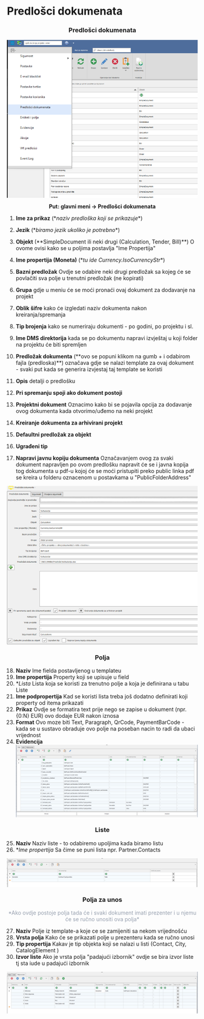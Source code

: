 # Predlošci dokumenata


### <p align=center>**Predlošci dokumenata**  

<img src="./images/predlosciMeni.png"
    alt="Predlošci dokumenata"
    style="display: block;
            margin-left: auto;
            margin-right: auto;" 
/>
**<p align=center>Put: glavni meni -> Predlošci dokumenata**  


1. **Ime za prikaz** (\**naziv predloška koji se prikazuje**)
2. **Jezik** (\**biramo jezik ukoliko je potrebno**) 
3. **Objekt** (\**SimpleDocument ili neki drugi (Calculation, Tender, Bill)**) 
    O ovome ovisi kako se u poljima postavlja "Ime Propertija" 
4. **Ime propertija (Moneta)** (\**tu ide Currency.IsoCurrencyStr**) 
5. **Bazni predložak** 
    Ovdje se odabire neki drugi predložak sa kojeg će se povlačiti sva polje u trenutni predložak (ne kopirati) 
6. **Grupa** 
    gdje u meniu će se moći pronaći ovaj dokument za dodavanje na projekt
7. **Oblik šifre**
    kako će izgledati naziv dokumenta nakon kreiranja/spremanja
8. **Tip brojenja** 
    kako se numeriraju dokumenti - po godini, po projektu i sl.
9. **Ime DMS direktorija**
    kada se po dokumentu napravi izvještaj u koji folder na projektu će biti spremljen
10. **Predložak dokumenta** (\**ovo se popuni klikom na gumb + i odabirom fajla (predloska)**) 
    označava gdje se nalazi template za ovaj dokument - svaki put kada se generira izvjestaj taj template se koristi
11. **Opis** 
    detalji o predlošku
12. **Pri spremanju spoji ako dokument postoji** 

13. **Projektni dokument** 
    Oznacimo kako bi se pojavila opcija za dodavanje ovog dokumenta kada otvorimo/uđemo na neki projekt
14. **Kreiranje dokumenta za arhivirani projekt** 
15. **Defaultni predložak za objekt** 
16. **Ugrađeni tip** 
17. **Napravi javnu kopiju dokumenta** 
    Označavanjem ovog za svaki dokument napravljen po ovom predlošku napravit će se i javna kopija tog dokumenta u pdf-u kojoj će se moći pristupiti preko public linka
    pdf se kreira u folderu oznacenom u postavkama u "PublicFolderAddress"


<img src="./images/predlosciPrezenterTop.png"
    alt="Predložak dokumenta"
    style="display: block;
            margin-left: auto;
            margin-right: auto;" 
/>


### <p align=center>**Polja</p>**

18. **Naziv**
    Ime fielda postavljenog u templateu
19. **Ime propertija**
    Property koji se upisuje u field
20. **Lista*
    Lista koja se koristi za trenutno polje a koja je definirana u tabu Liste
21. **Ime podpropertija**
    Kad se koristi lista treba još dodatno definirati koji property od itema prikazati
22. **Prikaz**
    Ovdje se formatira text prije nego se zapise u dokument (npr. {0:N} EUR) ovo dodaje EUR nakon iznosa
23. **Format**
    Ovo moze biti Text, Paragraph, QrCode, PaymentBarCode - kada se u sustavo obraduje ovo polje na poseban nacin to radi da ubaci vrijednost 
24. **Evidencija**
<img src="./images/predlosciPrezenterBottom.png"
    alt="Polja"
    style="display: block;
            margin-left: auto;
            margin-right: auto;" 
/>

### <p align=center>**Liste</p>**

25. **Naziv**
    Naziv liste - to odabiremo  upoljima kada biramo listu 
26. **Ime propertija*
    Sa čime se puni lista npr.  Partner.Contacts

<img src="./images/predlosciPrezenterBottomListe.png"
    alt="Polja"
    style="display: block;
            margin-left: auto;
            margin-right: auto;" 
/>


### <p align=center>**Polja za unos</p>**
<p align=center><span style="color: #97a0af">*Ako ovdje postoje polja tada će i svaki dokument imati prezenter i u njemu će se ručno unositi ova polja*</span></p>

27. **Naziv**
    Polje iz template-a koje ce se zamijeniti sa nekom vrijednošću
28. **Vrsta polja**
    Kako će se prikazati polje u prezenteru kada se ručno unosi
29. **Tip propertija**
    Kakav je tip objekta koji se nalazi u listi (Contact, City, CatalogElement )
30. **Izvor liste**
    Ako je vrsta polja  "padajući izbornik" ovdje se bira izvor liste tj sta iude u padajući izbornik

<img src="./images/predlosciPrezenterBottomUnos.png"
    alt="Polja"
    style="display: block;
            margin-left: auto;
            margin-right: auto;" 
/>